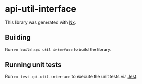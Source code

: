 # api-util-interface

This library was generated with [Nx](https://nx.dev).

## Building

Run `nx build api-util-interface` to build the library.

## Running unit tests

Run `nx test api-util-interface` to execute the unit tests via [Jest](https://jestjs.io).
